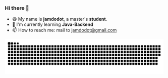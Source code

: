 ### Hi there 👋

<!--
**jamdodot/jamdodot** is a ✨ _special_ ✨ repository because its `README.md` (this file) appears on your GitHub profile.

Here are some ideas to get you started:

- 🔭 I’m currently working on ...
- 🌱 I’m currently learning ...
- 👯 I’m looking to collaborate on ...
- 🤔 I’m looking for help with ...
- 💬 Ask me about ...
- 📫 How to reach me: ...
- 😄 Pronouns: ...
- ⚡ Fun fact: ...
-->
- 😄 My name is **jamdodot**,  a master's **student**.
- 🔭 I'm currently learning **Java-Backend**
- 📫 How to reach me: mail to jamdodot@gmail.com

<picture>
  <source media="(prefers-color-scheme: dark)" srcset="https://raw.githubusercontent.com/jamdodot/jamdodot/output/github-contribution-grid-snake-dark.svg">
  <source media="(prefers-color-scheme: light)" srcset="https://raw.githubusercontent.com/jamdodot/jamdodot/output/github-contribution-grid-snake.svg">
  <img  alt="github contribution grid snake animation" src="https://raw.githubusercontent.com/jamdodot/jamdodot/output/github-contribution-grid-snake.svg">
</picture>